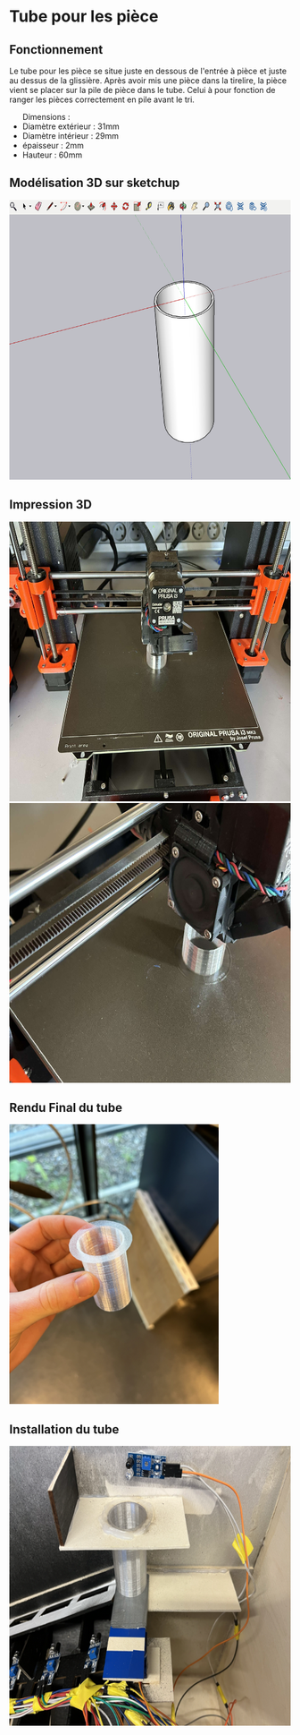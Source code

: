 # Tube pour les pièce

## Fonctionnement ##

Le tube pour les pièce se situe juste en dessous de l'entrée à pièce et juste au dessus de la glissière. Après avoir mis une pièce dans la tirelire,
la pièce vient se placer sur la pile de pièce dans le tube. Celui à pour fonction de ranger les pièces correctement en pile avant le tri.

<ul> Dimensions : 
  <li> Diamètre extérieur : 31mm </li>
  <li> Diamètre intérieur : 29mm </li>
  <li> épaisseur : 2mm </li>
  <li> Hauteur : 60mm </li>
</ul>

## Modélisation 3D sur sketchup ##

<img src="../../Images/model_3D_tube.png" alt="modélisation 3D tube" height="500"/>

## Impression 3D ##

<img src="../../Images/tube_impression.png" alt="impression tube 1" height="500"/>
<img src="../../Images/tube_impression_2.png" alt="impression tube 2" height="500"/>

## Rendu Final du tube ##

<img src="../../Images/tube_1.png" alt="tube final 1" height="500"/>

## Installation du tube ##

<img src="../../Images/tube_fixe.png" alt="tube fixe" height="500"/>








